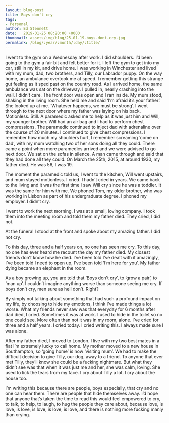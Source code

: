 ```yaml
---
layout: blog-post
title: Boys don't cry
tags:
- Personal
author: Ed Stennett
date:   2019-01-25 08:20:00 +0000
thumbnail: assets/img/blog/25-01-19-boys-dont-cry.jpg
permalink: /blog/:year/:month/:day/:title/
---
```


I went to the gym on a Wednesday after work. I did shoulders. I’d been going to the gym a fair bit and felt better for it. I left the gym to get into my car, still in my kit, and drive home. I was working in Winchester and lived with my mum, dad, two brothers, and Tilly, our Labrador puppy. On the way home, an ambulance overtook me at speed. I remember getting this strange gut feeling as it sped past on the country road. As I arrived home, the same ambulance was sat on the driveway. I pulled in, nearly crashing into the wall. I didn’t care. The front door was open and I ran inside. My mum stood, shaking in the living room. She held me and said ‘I’m afraid it’s your father’. She looked up at me. ‘Whatever happens, we must be strong’. I went through to the next door where my father was laying on his back. Motionless. Still. A paramedic asked me to help as it was just him and Will, my younger brother. Will had an air bag and I had to perform chest compressions. The paramedic continued to inject dad with adrenaline over the course of 20 minutes. I continued to give chest compressions. I remember how much my shoulders hurt, I remember screaming ‘come on dad’, with my mum watching two of her sons doing all they could. There came a point when more paramedics arrived and we were advised to go next door. We sat on the sofas in silence. A man came through and said that they had done all they could. On March the 25th, 2015, at around 1930, my father died. He was 56, I was 19.

The moment the paramedic told us, I went to the kitchen, Will went upstairs, and mum stayed motionless. I cried. I hadn’t cried in years. We came back to the living and it was the first time I saw Will cry since he was a toddler. It was the same for him with me. We phoned Tom, my older brother, who was working in Lisbon as part of his undergraduate degree. I phoned my employer. I didn’t cry.

I went to work the next morning. I was at a small, loving company. I took them into the meeting room and told them my father died. They cried, I did not.

At the funeral I stood at the front and spoke about my amazing father. I did not cry.

To this day, three and a half years on, no one has seen me cry. To this day, no one has ever heard me recount the day my father died. My closest friends don’t know how he died. I’ve been told I’ve dealt with it amazingly, I’ve been told I need to open up, I’ve been told ‘I’m here for you’. My father dying became an elephant in the room.

As a boy growing up, you are told that ‘Boys don’t cry’, to ‘grow a pair’, to ‘man up’. I couldn’t imagine anything worse than someone seeing me cry. If boys don’t cry, men sure as hell don’t. Right?

By simply not talking about something that had such a profound impact on my life, by choosing to hide my emotions, I think I’ve made things a lot worse. What my friends never saw was that everyday for 6 months after dad died, I cried. Sometimes it was at work. I used to hide in the toilet so no one could see. More often than not it was in my room, alone. I’ve cried for three and a half years. I cried today. I cried writing this. I always made sure I was alone.

After my father died, I moved to London. I live with my two best mates in a flat I’m extremely lucky to call home. My mother moved to a new house in Southampton, so ‘going home’ is now ‘visiting mum’. We had to make the difficult decision to give Tilly, our dog, away to a friend. To anyone that ever met Tilly, they’ll know she could be a fucking nightmare. But what they didn’t see was that when it was just me and her, she was calm, loving. She used to lick the tears from my face. I cry about Tilly a lot. I cry about the house too.

I’m writing this because there are people, boys especially, that cry and no one can hear them. There are people that hide themselves away. I’d hope that anyone that’s taken the time to read this would feel empowered to cry, to talk, to help, to laugh, to hug the people they care about, because love, is love, is love, is love, is love, is love, and there is nothing more fucking manly than crying.